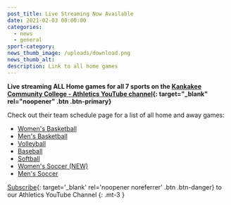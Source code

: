 ```yaml
---
post_title: Live Streaming Now Available
date: 2021-02-03 00:00:00
categories:
  - news
  - general
sport-category:
news_thumb_image: /uploads/download.png
news_thumb_alt:
description: Link to all home games
---
```


**Live streaming ALL Home games for all 7 sports on the [Kankakee Community College - Athletics YouTube channel](https://www.youtube.com/channel/UCsWah4rJ6mYqMYcIDw4l6Zg){: target="_blank" rel="noopener" .btn .btn-primary}**

Check out their team schedule page for a list of all home and away games:

- [Women's Basketball](/womens-basketball/)
- [Men's Basketball](/mens-basketball)
- [Volleyball](/volleyball/)
- [Baseball](/baseball/)
- [Softball](/softball/)
- [Women's Soccer (NEW)](/womens-soccer/)
- [Men's Soccer](/soccer/)

[Subscribe](https://www.youtube.com/channel/UCsWah4rJ6mYqMYcIDw4l6Zg?sub_confirmation=1){: target='_blank' rel='noopener noreferrer' .btn .btn-danger} to our Athletics YouTube Channel
{: .mt-3 }